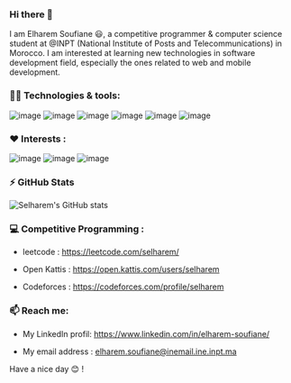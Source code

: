 ### Hi there 👋

I am Elharem Soufiane 😃, a competitive programmer & computer science student at @INPT (National Institute of Posts and Telecommunications) in Morocco. I am interested at learning new technologies in software development field, especially the ones related to web and mobile development.

### 👨‍💻 Technologies & tools: 

![image](https://user-images.githubusercontent.com/44909504/118011835-f7678400-b33f-11eb-8922-8ce035e533a4.png) 
![image](https://user-images.githubusercontent.com/44909504/118011696-e0c12d00-b33f-11eb-9f8a-10030e9d2d6b.png)
![image](https://user-images.githubusercontent.com/44909504/118011886-064e3680-b340-11eb-8020-8c56446390ac.png)
![image](https://user-images.githubusercontent.com/44909504/118012081-37c70200-b340-11eb-9c16-a62473794d49.png)
![image](https://user-images.githubusercontent.com/44909504/118012145-46adb480-b340-11eb-9619-b3b71c4ab6cd.png)
![image](https://user-images.githubusercontent.com/44909504/118012203-54633a00-b340-11eb-9cc5-6a7081dad7f3.png)

### ❤️ Interests : 
![image](https://user-images.githubusercontent.com/44909504/118012375-7fe62480-b340-11eb-8fce-9fd3a25560c8.png)
![image](https://user-images.githubusercontent.com/44909504/118012425-912f3100-b340-11eb-8651-aa5ea7e22db6.png)
![image](https://user-images.githubusercontent.com/44909504/118012547-b4f27700-b340-11eb-8d74-6a9c8c0f7c06.png)


### ⚡ GitHub Stats
![Selharem's GitHub stats](https://github-readme-stats.vercel.app/api?username=Selharem&show_icons=true&theme=radical)


### 💻 Competitive Programming : 

- leetcode : https://leetcode.com/selharem/

- Open Kattis : https://open.kattis.com/users/selharem

- Codeforces : https://codeforces.com/profile/selharem


### 📫 Reach me: 

- My LinkedIn profil: https://www.linkedin.com/in/elharem-soufiane/
  
- My email address : elharem.soufiane@inemail.ine.inpt.ma

Have a nice day 😊 !
